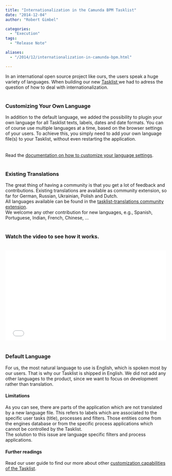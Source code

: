 ```yaml
---
title: "Internationalization in the Camunda BPM Tasklist"
date: "2014-12-04"
author: "Robert Gimbel"

categories:
  - "Execution"
tags: 
  - "Release Note"

aliases:
  - "/2014/12/internationalization-in-camunda-bpm.html"

---
```


<div>
In an international open source project like ours, the users speak a huge variety of languages. When building our new <a href="http://docs.camunda.org/latest/guides/user-guide/#tasklist" target="">Tasklist </a>we had to adress the question of how to deal with internationalization.<br />
<br />
<h3>
Customizing Your Own Language</h3>
In addition to the default language, we added the possibility to plugin your own language for all Tasklist texts, labels, dates and date formats. You can of course use multiple languages at a time, based on the browser settings of your users. To achieve this, you simply need to add your own language file(s) to your Tasklist, without even restarting the application.<br />
<br />
<a name='more'></a><br />
Read the <a href="http://docs.camunda.org/latest/guides/user-guide/#tasklist-customizing-localization" target="_blank">documentation on how to customize your language settings</a>.<br />
<br />
<h3>
Existing Translations</h3>
The great thing of having a community is that you get a lot of feedback and contributions. Existing translations are available as community extension, so far for German, Russian, Ukrainian, Polish and Dutch.<br />
All languages available can be found in the <a href="https://github.com/camunda/camunda-tasklist-translations" target="_blank">tasklist-translations community extension</a>.<br />
We welcome any other contribution for new languages, e.g., Spanish, Portuguese, Indian, French, Chinese, ...<br />
<br />
<h3>
Watch the video to see how it works.</h3>
<br />
<iframe allowfullscreen="" frameborder="0" height="281" mozallowfullscreen="" src="//player.vimeo.com/video/113602609" webkitallowfullscreen="" width="500"></iframe> <br />
<br />
<h3>
Default Language</h3>
For us, the most natural language to use is English, which is spoken most by our users. That is why our Tasklist is shipped in English. We did not add any other languages to the product, since we want to focus on development rather than translation.<br />
<h4>
Limitations</h4>
As you can see, there are parts of the application which are not translated by a new language file. This refers to labels which are associated to the specific user tasks (title), processes and filters. Those entities come from the engines database or from the specific process applications which cannot be controlled by the Tasklist.<br />
The solution to this issue are language specific filters and process applications.<br />
<h4>
Further readings</h4>
<div>
Read our user guide to find our more about other <a href="http://docs.camunda.org/latest/guides/user-guide/#tasklist-customizing" target="_blank">customization capabilities of the Tasklist</a>.</div>

</div>